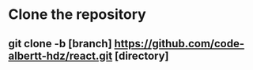 # Clone the repository

## git clone -b [branch] https://github.com/code-albertt-hdz/react.git [directory]
